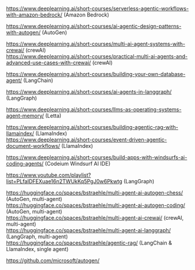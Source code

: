 https://www.deeplearning.ai/short-courses/serverless-agentic-workflows-with-amazon-bedrock/ (Amazon Bedrock)  

https://www.deeplearning.ai/short-courses/ai-agentic-design-patterns-with-autogen/ (AutoGen)  

https://www.deeplearning.ai/short-courses/multi-ai-agent-systems-with-crewai/ (crewAI)  
https://www.deeplearning.ai/short-courses/practical-multi-ai-agents-and-advanced-use-cases-with-crewai/ (crewAI)  

https://www.deeplearning.ai/short-courses/building-your-own-database-agent/ (LangChain)  

https://www.deeplearning.ai/short-courses/ai-agents-in-langgraph/ (LangGraph)  

https://www.deeplearning.ai/short-courses/llms-as-operating-systems-agent-memory/ (Letta)  

https://www.deeplearning.ai/short-courses/building-agentic-rag-with-llamaindex/ (LlamaIndex)  
https://www.deeplearning.ai/short-courses/event-driven-agentic-document-workflows/ (LlamaIndex)  

https://www.deeplearning.ai/short-courses/build-apps-with-windsurfs-ai-coding-agents/ (Codeium Windsurf AI IDE)  

https://www.youtube.com/playlist?list=PLfaIDFEXuae16n2TWUkKq5PgJ0w6Pkwtg (LangGraph)  

https://huggingface.co/spaces/bstraehle/multi-agent-ai-autogen-chess/ (AutoGen, multi-agent)  
https://huggingface.co/spaces/bstraehle/multi-agent-ai-autogen-coding/ (AutoGen, multi-agent)  
https://huggingface.co/spaces/bstraehle/multi-agent-ai-crewai/ (crewAI, multi-agent)  
https://huggingface.co/spaces/bstraehle/multi-agent-ai-langgraph/ (LangGraph, multi-agent)  
https://huggingface.co/spaces/bstraehle/agentic-rag/ (LangChain & LlamaIndex, single agent)  

https://github.com/microsoft/autogen/  

